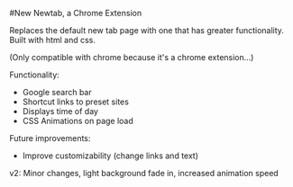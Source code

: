 #New Newtab, a Chrome Extension

Replaces the default new tab page with one that has greater functionality.
Built with html and css.

(Only compatible with chrome because it's a chrome extension...)

Functionality: 
- Google search bar
- Shortcut links to preset sites
- Displays time of day
- CSS Animations on page load

Future improvements:
- Improve customizability (change links and text)

v2: Minor changes, light background fade in, increased animation speed

